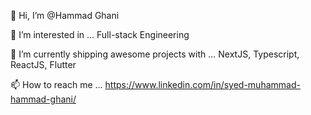 👋 Hi, I’m @Hammad Ghani

👀 I’m interested in ... Full-stack Engineering

🌱 I’m currently shipping awesome projects with ... NextJS, Typescript, ReactJS, Flutter

📫 How to reach me ... https://www.linkedin.com/in/syed-muhammad-hammad-ghani/
